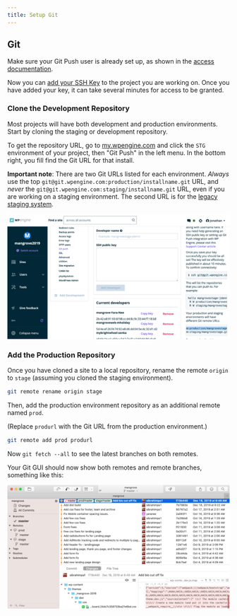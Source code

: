 ```yaml
---
title: Setup Git
---
```

## Git
Make sure your Git Push user is already set up, as shown in the [access documentation](/access).

Now you can [add your SSH Key](/wpengine/add-git-key) to the project you are working on. Once you have added your key, it can take several minutes for access to be granted.

### Clone the Development Repository
Most projects will have both development and production environments. Start by cloning the staging or development repository.

To get the repository URL, go to [my.wpengine.com](https://my.wpengine.com/) and click the `STG` environment of your project, then "Git Push" in the left menu. In the bottom right, you fill find the Git URL for that install.

**Important note**: There are two Git URLs listed for each environment. _Always_ use the top
`git@git.wpengine.com:production/installname.git`
URL, and _never_ the
`git@git.wpengine.com:staging/installname.git`
URL, even if you are working on a staging environment. The second URL is for the [legacy staging system](/wpengine).

![Screenshot showing where to find Git URL](git-url.png)

### Add the Production Repository
Once you have cloned a site to a local repository, rename the remote `origin` to `stage` (assuming you cloned the staging environment).

```bash
git remote rename origin stage
```

Then, add the production environment repository as an additional remote named `prod`.

(Replace `produrl` with the Git URL from the production environment.)
```bash
git remote add prod produrl
```

Now `git fetch --all` to see the latest branches on both remotes.

Your Git GUI should now show both remotes and remote branches, something like this:

![Git GUI showing prod and stage remotes](git-remotes.png)

